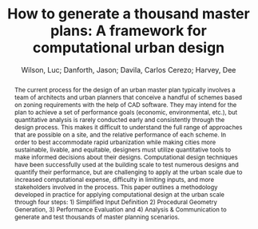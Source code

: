 ---
layout: technique
title: "How to generate a thousand master plans: A framework for computational urban design"
classifications:
    system_type: "False"
    technique: "False"
    design_study: "False"
    evaluation: "False"
    data: "True"
    analysis: "False"
    generation: "True"
    curation_and_transformation: "False"
    management: "False"
    modeling: "True"
    urban_analysis: "True"
    visualization: "False"
    sunlight_access: "True"
    wind_ventilation: "False"
    view_impact: "False"
    energy: "False"
    damage_and_disaster_management: "False"
    climate: "False"
    sound: "False"
    property_cadastre: "False"
    others: "False"
    lookup: "False"
    browse: "False"
    locate: "False"
    explore: "True"
    identify: "True"
    compare: "True"
    summarize: "False"
    distribution: "False"
    trends: "False"
    outliers: "False"
    extremes: "False"
    features: "False"
    target_discovery: "True"
    target_access: "True"
    spatial_relation: "True"
    buildings: "True"
    streets: "True"
    nature: "False"
    uniform_discretization: "False"
    structural_subdivision: "True"
    univariate: "False"
    multivariate: "False"
    volumetric: "False"
    temporal: "False"
    sensing: "False"
    statistical: "False"
    simulation_based: "True"
    learning_based: "False"
    surveyed: "False"
    site: "False"
    block: "True"
    multi_block: "True"
    city: "False"
    va_wo_model: "False"
    post_model: "False"
    model_integrated: "True"
    assisted_models: "False"
    overlay: "True"
    embedded: "False"
    linked: "True"
    temporal_jx: "False"
    spatial_jx: "False"
    filter: "False"
    aggregate: "False"
    embed: "False"
    glyphs: "False"
    bar_charts: "False"
    scatterplots: "False"
    matrix: "False"
    parallel_coordinates: "True"
    map_2d: "False"
    map_3d: "True"
    walking: "False"
    steering: "False"
    selection_based: "False"
    manipulation_based: "True"
    distortion: "False"
    ghosting: "False"
    culling: "False"
    birds_view: "False"
    multi_view: "False"
    assisted_steering: "False"
    other: "False"
    vr_cave: "False"
    ar: "False"
    desktop: "True"
    mobile: "False"
    case_study: "True"
    user_study: "False"
    statistical_evaluation: "False"
    expert_interviews: "False"
key: "3J8KYUHC"
item_type: "conferencePaper"
publication_year: "2019"
author: "Wilson, Luc; Danforth, Jason; Davila, Carlos Cerezo; Harvey, Dee"
publication_title: "Proceedings of the Symposium on Simulation for Architecture and Urban Design"
isbn: "nan"
issn: "nan"
doi: "nan"
url_paper: "nan"
abstract_note: "The current process for the design of an urban master plan typically involves a team of architects and urban planners that conceive and develop a handful of schemes based on zoning requirements with the help of CAD software. They may intend for the plan to achieve a set of performance goals (economic, environmental, etc.), but quantitative performance analysis is rarely conducted early and consistently through the design process. This makes it difficult to understand the full range of approaches that are possible on the site, and the relative performance of each scheme. In order to best accommodate rapid urbanization while making cities more sustainable, livable, and equitable, designers must utilize quantitative tools to make informed decisions about their designs. Computational design techniques have been successfully used at the building scale to test numerous designs and quantify their performance, but are challenging to apply at the urban scale due to increased computational expense, difficulty in limiting inputs, and more stakeholders involved in the process. This paper outlines a methodology developed in practice for applying computational design at the urban scale through four steps: 1) Define Inputs &amp; Design Space 2) Procedural Geometry Generation, 3) Performance Evaluation and 4) Analysis, Communication &amp; Stakeholder Engagement to generate and test thousands of master planning scenarios."
date_added: "2023-01-30 00:07:20"
date_modified: "2023-01-30 00:07:20"
access_date: "nan"
pages: "nan"
num_pages: "nan"
issue: "nan"
volume: "nan"
number_of_volumes: "nan"
journal_abbreviation: "nan"
short_title: "nan"
series: "SIMAUD '19"
series_number: "nan"
series_text: "nan"
series_title: "nan"
publisher: "Society for Computer Simulation International"
place: "San Diego, CA, USA"
language: "nan"
rights: "nan"
type: "nan"
archive: "nan"
archive_location: "nan"
library_catalog: "nan"
call_number: "nan"
extra: "event-place: Atlanta, Georgia"
notes: "nan"
link_attachments: "nan"
manual_tags: "urban planning; computational urban design; generative urban design; master planning"
automatic_tags: "nan"
editor: "nan"
series_editor: "nan"
translator: "nan"
contributor: "nan"
attorney_agent: "nan"
book_author: "nan"
cast_member: "nan"
commenter: "nan"
composer: "nan"
cosponsor: "nan"
counsel: "nan"
interviewer: "nan"
producer: "nan"
recipient: "nan"
reviewed_author: "nan"
scriptwriter: "nan"
words_by: "nan"
guest: "nan"
number: "nan"
edition: "nan"
running_time: "nan"
scale: "nan"
medium: "nan"
artwork_size: "nan"
filing_date: "nan"
application_number: "nan"
assignee: "nan"
issuing_authority: "nan"
country: "nan"
meeting_name: "nan"
conference_name: "nan"
court: "nan"
references: "nan"
reporter: "nan"
legal_status: "nan"
priority_numbers: "nan"
programming_language: "nan"
version: "nan"
system: "nan"
code: "nan"
code_number: "nan"
section: "nan"
session: "nan"
committee: "nan"
history: "nan"
legislative_body: "nan"
abstract: "The current process for the design of an urban master plan typically involves a team of architects and urban planners that conceive a handful of schemes based on zoning requirements with the help of CAD software. They may intend for the plan to achieve a set of performance goals (economic, environmental, etc.), but quantitative analysis is rarely conducted early and consistently through the design process. This makes it difficult to understand the full range of approaches that are possible on a site, and the relative performance of each scheme. In order to best accommodate rapid urbanization while making cities more sustainable, livable, and equitable, designers must utilize quantitative tools to make informed decisions about their designs. Computational design techniques have been successfully used at the building scale to test numerous designs and quantify their performance, but are challenging to apply at the urban scale due to increased computational expense, difficulty in limiting inputs, and more stakeholders involved in the process. This paper outlines a methodology developed in practice for applying computational design at the urban scale through four steps: 1) Simplified Input Definition 2) Procedural Geometry Generation, 3) Performance Evaluation and 4) Analysis & Communication to generate and test thousands of master planning scenarios."
---